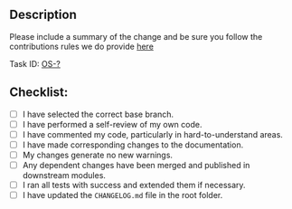 ## Description

Please include a summary of the change and be sure you follow the contributions rules we do provide [here](./CONTRIBUTIONS.md)

Task ID: [OS-?](https://aragonassociation.atlassian.net/browse/OS-?)

<!--- Use the https://www.conventionalcommits.org to name this PR and its commits.-->
<!--- Consider using https://commitizen.github.io/cz-cli/ for this purpose.-->

## Checklist:

- [ ] I have selected the correct base branch.
- [ ] I have performed a self-review of my own code.
- [ ] I have commented my code, particularly in hard-to-understand areas.
- [ ] I have made corresponding changes to the documentation.
- [ ] My changes generate no new warnings.
- [ ] Any dependent changes have been merged and published in downstream modules.
- [ ] I ran all tests with success and extended them if necessary.
- [ ] I have updated the `CHANGELOG.md` file in the root folder.
